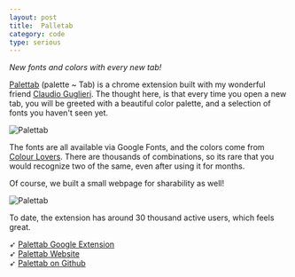 ```yaml
---
layout: post
title:  Palletab
category: code
type: serious
---
```


*New fonts and colors with every new tab!*

[Palettab](http://palettab.com/) (palette ~ Tab) is a chrome extension built with my wonderful friend [Claudio Guglieri](http://www.guglieri.com/). The thought here, is that every time you open a new tab, you will be greeted with a beautiful color palette, and a selection of fonts you haven't seen yet.

![Palettab]({{site.url}}/images/palettab-1.png)

The fonts are all available via Google Fonts, and the colors come from [Colour Lovers](http://www.colourlovers.com/). There are thousands of combinations, so its rare that you would recognize two of the same, even after using it for months.

Of course, we built a small webpage for sharability as well!

![Palettab]({{site.url}}/images/palettab-2.png)

To date, the extension has around 30 thousand active users, which feels great.

➶ [Palettab Google Extension](https://chrome.google.com/webstore/detail/palettab/bidckpnndigbjhmojikkhmejkfkpgoih)<br>
➶ [Palettab Website](http://palettab.com/)<br>
➶ [Palettab on Github](https://github.com/tholman/palettab)